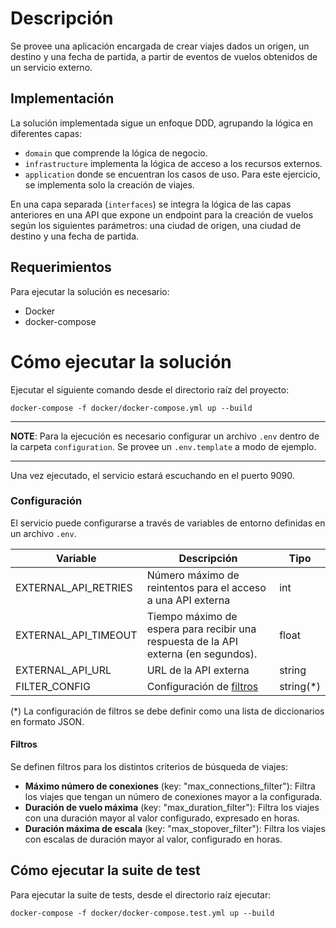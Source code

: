 # Descripción
Se provee una aplicación encargada de crear viajes dados un origen, un destino y una fecha
de partida, a partir de eventos de vuelos obtenidos de un servicio externo.

## Implementación
La solución implementada sigue un enfoque DDD, agrupando la lógica en
diferentes capas: 
- `domain` que comprende la lógica de negocio. 
- `infrastructure` implementa la lógica de acceso a los recursos externos.
- `application` donde se encuentran los casos de uso. Para este ejercicio, se implementa
solo la creación de viajes.

En una capa separada (`interfaces`) se integra la lógica de las capas 
anteriores en una API que expone un endpoint para la creación de vuelos
según los siguientes parámetros: una ciudad de origen, una ciudad de destino y
una fecha de partida.  

## Requerimientos
Para ejecutar la solución es necesario:
 - Docker
 - docker-compose

# Cómo ejecutar la solución
Ejecutar el siguiente comando desde el directorio raíz del proyecto:

`docker-compose -f docker/docker-compose.yml up --build`

---
**NOTE**: Para la ejecución es necesario configurar un archivo `.env` dentro de la 
carpeta `configuration`.
Se provee un `.env.template` a modo de ejemplo.

---

Una vez ejecutado, el servicio estará escuchando en el puerto 9090.

### Configuración
El servicio puede configurarse a través de variables de entorno definidas
en un archivo `.env`.

| Variable | Descripción | Tipo |
|---|---|---|
| EXTERNAL_API_RETRIES | Número máximo de reintentos para el acceso a una API externa | int |
| EXTERNAL_API_TIMEOUT | Tiempo máximo de espera para recibir una respuesta de la API externa (en segundos). | float |
| EXTERNAL_API_URL | URL de la API externa | string |
| FILTER_CONFIG | Configuración de [filtros](#filtros) | string(*) |

(*) La configuración de filtros se debe definir como una lista de diccionarios en formato JSON.

#### Filtros
Se definen filtros para los distintos criterios de búsqueda de viajes:
- **Máximo número de conexiones** (key: "max_connections_filter"): Filtra los viajes
que tengan un número de conexiones mayor a la configurada.
- **Duración de vuelo máxima** (key: "max_duration_filter"): Filtra los viajes con una
duración mayor al valor configurado, expresado en horas.
- **Duración máxima de escala** (key: "max_stopover_filter"): Filtra los viajes con
escalas de duración mayor al valor, configurado en horas.

## Cómo ejecutar la suite de test
Para ejecutar la suite de tests, desde el directorio raíz ejecutar:

`docker-compose -f docker/docker-compose.test.yml up --build`
